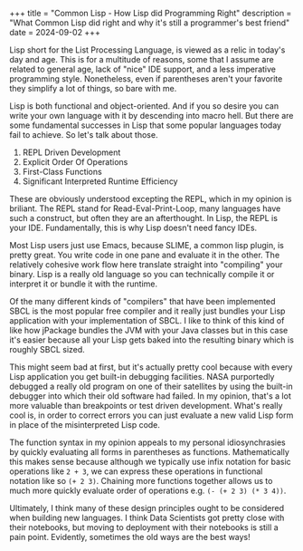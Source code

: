 +++
title = "Common Lisp - How Lisp did Programming Right" 
description = "What Common Lisp did right and why it's still a programmer's best friend" 
date = 2024-09-02
+++

Lisp short for the List Processing Language, is viewed as a relic in today's
day and age. This is for a multitude of reasons, some that I assume are related
to general age, lack of "nice" IDE support, and a less imperative programming style.
Nonetheless, even if parentheses aren't your favorite they simplify a lot of things,
so bare with me.

Lisp is both functional and object-oriented. And if you so desire you can
write your own language with it by descending into macro hell. But there
are some fundamental successes in Lisp that some popular languages today
fail to achieve. So let's talk about those.

1. REPL Driven Development
2. Explicit Order Of Operations
3. First-Class Functions
4. Significant Interpreted Runtime Efficiency

These are obviously understood excepting the REPL, which in my opinion
is briliant. The REPL stand for Read-Eval-Print-Loop, many languages have such
a construct, but often they are an afterthought. In Lisp, the REPL is your IDE.
Fundamentally, this is why Lisp doesn't need fancy IDEs.

Most Lisp users just use Emacs, because SLIME, a common lisp plugin, is pretty great.
You write code in one pane and evaluate it in the other. The relatively cohesive 
work flow here translate straight into "compiling" your binary. Lisp is a really 
old language so you can technically compile it or interpret it or bundle it with
the runtime.

Of the many different kinds of "compilers" that have been implemented SBCL is the
most popular free compiler and it really just bundles your Lisp application with
your implementation of SBCL. I like to think of this kind of like how jPackage bundles
the JVM with your Java classes but in this case it's easier because all your Lisp gets
baked into the resulting binary which is roughly SBCL sized.

This might seem bad at first, but it's actually pretty cool because with every Lisp
application you get built-in debugging facilities. NASA purportedly debugged a really
old program on one of their satellites by using the built-in debugger into which their old
software had failed. In my opinion, that's a lot more valuable than breakpoints or test
driven development. What's really cool is, in order to correct errors you can just evaluate
a new valid Lisp form in place of the misinterpreted Lisp code.

The function syntax in my opinion appeals to my personal idiosynchrasies by quickly
evaluating all forms in parentheses as functions. Mathematically this makes sense
because although we typically use infix notation for basic operations like `2 + 3`, we can
express these operations in functional notation like so `(+ 2 3)`. Chaining more functions
together allows us to much more quickly evaluate order of operations e.g. `(- (+ 2 3) (* 3 4))`.

Ultimately, I think many of these design principles ought to be considered when building new
languages. I think Data Scientists got pretty close with their notebooks, but moving to deployment
with their notebooks is still a pain point. Evidently, sometimes the old ways are the best ways!

